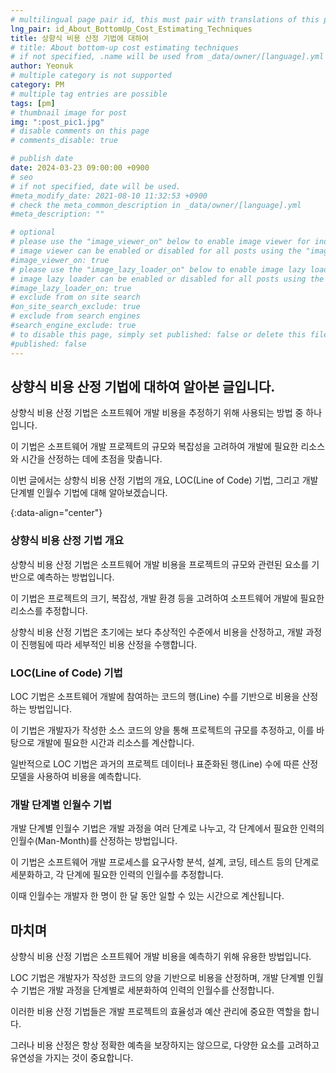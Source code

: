```yaml
---
# multilingual page pair id, this must pair with translations of this page. (This name must be unique)
lng_pair: id_About_BottomUp_Cost_Estimating_Techniques
title: 상향식 비용 산정 기법에 대하여
# title: About bottom-up cost estimating techniques
# if not specified, .name will be used from _data/owner/[language].yml
author: Yeonuk
# multiple category is not supported
category: PM
# multiple tag entries are possible
tags: [pm]
# thumbnail image for post
img: ":post_pic1.jpg"
# disable comments on this page
# comments_disable: true

# publish date
date: 2024-03-23 09:00:00 +0900
# seo
# if not specified, date will be used.
#meta_modify_date: 2021-08-10 11:32:53 +0900
# check the meta_common_description in _data/owner/[language].yml
#meta_description: ""

# optional
# please use the "image_viewer_on" below to enable image viewer for individual pages or posts (_posts/ or [language]/_posts folders).
# image viewer can be enabled or disabled for all posts using the "image_viewer_posts: true" setting in _data/conf/main.yml.
#image_viewer_on: true
# please use the "image_lazy_loader_on" below to enable image lazy loader for individual pages or posts (_posts/ or [language]/_posts folders).
# image lazy loader can be enabled or disabled for all posts using the "image_lazy_loader_posts: true" setting in _data/conf/main.yml.
#image_lazy_loader_on: true
# exclude from on site search
#on_site_search_exclude: true
# exclude from search engines
#search_engine_exclude: true
# to disable this page, simply set published: false or delete this file
#published: false
---
```


<!-- outline-start -->

## 상향식 비용 산정 기법에 대하여 알아본 글입니다.

상향식 비용 산정 기법은 소프트웨어 개발 비용을 추정하기 위해 사용되는 방법 중 하나입니다.

이 기법은 소프트웨어 개발 프로젝트의 규모와 복잡성을 고려하여 개발에 필요한 리소스와 시간을 산정하는 데에 초점을 맞춥니다.

이번 글에서는 상향식 비용 산정 기법의 개요, LOC(Line of Code) 기법, 그리고 개발 단계별 인월수 기법에 대해 알아보겠습니다.

{:data-align="center"}

<!-- outline-end -->

### 상향식 비용 산정 기법 개요

상향식 비용 산정 기법은 소프트웨어 개발 비용을 프로젝트의 규모와 관련된 요소를 기반으로 예측하는 방법입니다.

이 기법은 프로젝트의 크기, 복잡성, 개발 환경 등을 고려하여 소프트웨어 개발에 필요한 리소스를 추정합니다.

상향식 비용 산정 기법은 초기에는 보다 추상적인 수준에서 비용을 산정하고, 개발 과정이 진행됨에 따라 세부적인 비용 산정을 수행합니다.

### LOC(Line of Code) 기법

LOC 기법은 소프트웨어 개발에 참여하는 코드의 행(Line) 수를 기반으로 비용을 산정하는 방법입니다.

이 기법은 개발자가 작성한 소스 코드의 양을 통해 프로젝트의 규모를 추정하고, 이를 바탕으로 개발에 필요한 시간과 리소스를 계산합니다.

일반적으로 LOC 기법은 과거의 프로젝트 데이터나 표준화된 행(Line) 수에 따른 산정 모델을 사용하여 비용을 예측합니다.

### 개발 단계별 인월수 기법

개발 단계별 인월수 기법은 개발 과정을 여러 단계로 나누고, 각 단계에서 필요한 인력의 인월수(Man-Month)를 산정하는 방법입니다.

이 기법은 소프트웨어 개발 프로세스를 요구사항 분석, 설계, 코딩, 테스트 등의 단계로 세분화하고, 각 단계에 필요한 인력의 인월수를 추정합니다.

이때 인월수는 개발자 한 명이 한 달 동안 일할 수 있는 시간으로 계산됩니다.

## 마치며

상향식 비용 산정 기법은 소프트웨어 개발 비용을 예측하기 위해 유용한 방법입니다.

LOC 기법은 개발자가 작성한 코드의 양을 기반으로 비용을 산정하며, 개발 단계별 인월수 기법은 개발 과정을 단계별로 세분화하여 인력의 인월수를 산정합니다.

이러한 비용 산정 기법들은 개발 프로젝트의 효율성과 예산 관리에 중요한 역할을 합니다.

그러나 비용 산정은 항상 정확한 예측을 보장하지는 않으므로, 다양한 요소를 고려하고 유연성을 가지는 것이 중요합니다.
